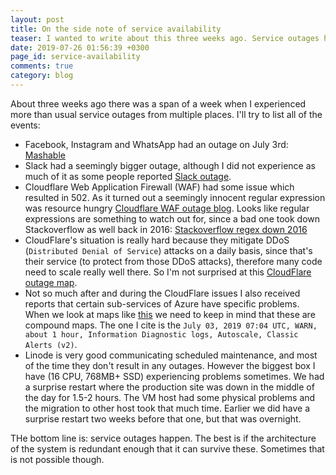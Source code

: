 ```yaml
---
layout: post
title: On the side note of service availability
teaser: I wanted to write about this three weeks ago. Service outages happen.
date: 2019-07-26 01:56:39 +0300
page_id: service-availability
comments: true
category: blog
---
```

About three weeks ago there was a span of a week when I experienced more than usual service outages from multiple places.
I'll try to list all of the events:
* Facebook, Instagram and WhatsApp had an outage on July 3rd: [Mashable](https://mashable.com/article/facebook-instagram-whatsapp-outage/)
* Slack had a seemingly bigger outage, although I did not experience as much of it as some people reported [Slack outage](https://statusgator.com/services/slack).
* Cloudflare Web Application Firewall (WAF) had some issue which resulted in 502. As it turned out a seemingly innocent regular expression was resource hungry [Cloudflare WAF outage blog](https://new.blog.cloudflare.com/cloudflare-outage/). Looks like regular expressions are something to watch out for, since a bad one took down Stackoverflow as well back in 2016: [Stackoverflow regex down 2016](https://stackstatus.net/post/147710624694/outage-postmortem-july-20-2016)
* CloudFlare's situation is really hard because they mitigate DDoS (`Distributed Denial of Service`) attacks on a daily basis, since that's their service (to protect from those DDoS attacks), therefore many code need to scale really well there. So I'm not surprised at this [CloudFlare outage map](https://statusgator.com/services/cloudflare).
* Not so much after and during the CloudFlare issues I also received reports that certain sub-services of Azure have specific problems. When we look at maps like [this](https://statusgator.com/services/azure) we need to keep in mind that these are compound maps. The one I cite is the `July 03, 2019 07:04 UTC, WARN, about 1 hour, Information Diagnostic logs, Autoscale, Classic Alerts (v2)`.
* Linode is very good communicating scheduled maintenance, and most of the time they don't result in any outages. However the biggest box I have (16 CPU, 768MB+ SSD) experiencing problems sometimes. We had a surprise restart where the production site was down in the middle of the day for 1.5-2 hours. The VM host had some physical problems and the migration to other host took that much time. Earlier we did have a surprise restart two weeks before that one, but that was overnight.

THe bottom line is: service outages happen. The best is if the architecture of the system is redundant enough that it can survive these. Sometimes that is not possible though.
